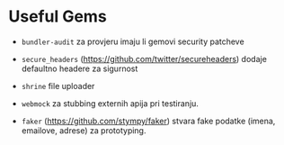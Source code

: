 # Useful Gems

* `bundler-audit` za provjeru imaju li gemovi security patcheve
* `secure_headers` (https://github.com/twitter/secureheaders) dodaje defaultno headere za sigurnost
* `shrine` file uploader

* `webmock` za stubbing externih apija pri testiranju.

* `faker` (https://github.com/stympy/faker) stvara fake podatke (imena, emailove, adrese) za prototyping.
